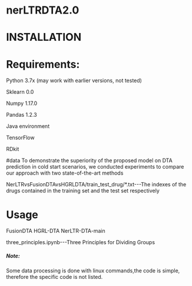 # nerLTRDTA2.0
# INSTALLATION

# Requirements:

Python 3.7x (may work with earlier versions, not tested)

Sklearn 0.0

Numpy 1.17.0

Pandas  1.2.3

Java environment

TensorFlow

RDkit

#data
To demonstrate the superiority of the proposed model on DTA prediction in cold start scenarios, we conducted experiments to compare our approach with two state-of-the-art methods

NerLTRvsFusionDTAvsHGRLDTA/train_test_drug/*.txt---The indexes of the drugs contained in the training set and the test set respectively


# Usage
FusionDTA
HGRL-DTA
NerLTR-DTA-main

three_principles.ipynb---Three Principles for Dividing Groups


##### Note:

Some data processing is done with linux commands,the code is simple, therefore the specific code is not listed.


